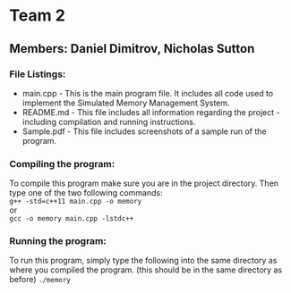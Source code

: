 # Team 2
## Members: Daniel Dimitrov, Nicholas Sutton

### File Listings:
* main.cpp - This is the main program file. It includes all code used to implement the Simulated Memory Management System.
* README.md - This file includes all information regarding the project - including compilation and running instructions.
* Sample.pdf - This file includes screenshots of a sample run of the program.

### Compiling the program:
To compile this program make sure you are in the project directory. Then type one of the two following commands:\
`g++ -std=c++11 main.cpp -o memory`\
or\
`gcc -o memory main.cpp -lstdc++`

### Running the program:
To run this program, simply type the following into the same directory as where you compiled the program. (this should be in the same directory as before)
`./memory`
